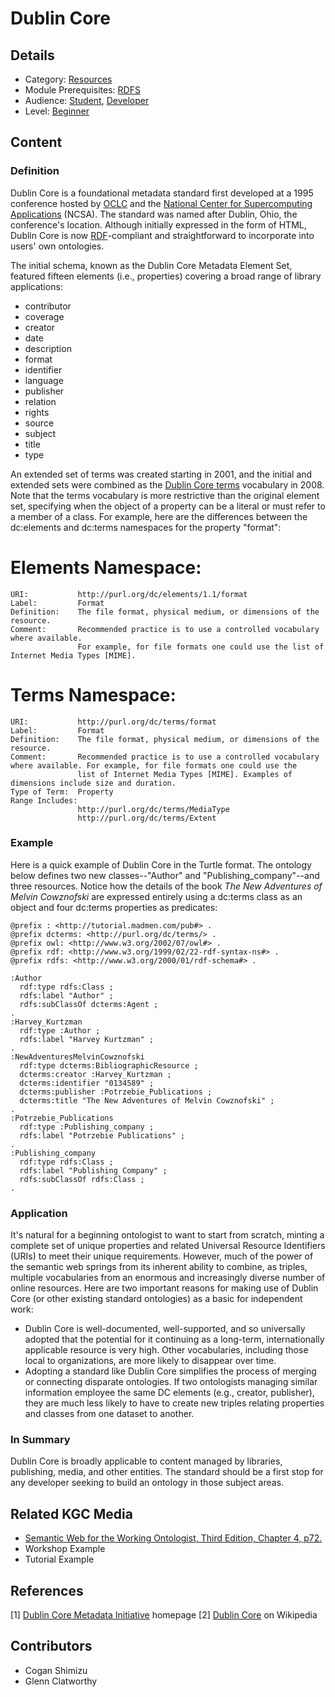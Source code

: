 # Dublin Core
## Details
* Category: [Resources](../../categories/Resources.md)
* Module Prerequisites: [RDFS](../../modules/RDFS/RDFS.md)
* Audience: [Student](../../audiences/Student.md), [Developer](../../audiences/Developer.md)
* Level: [Beginner](../../levels/Beginner.md)

## Content

### Definition

Dublin Core is a foundational metadata standard first developed at a 1995 conference hosted by [OCLC](https://www.oclc.org/en/about.html?cmpid=md_ab) and the [National Center for Supercomputing Applications](https://www.ncsa.illinois.edu) (NCSA). The standard was named after Dublin, Ohio, the conference's location. Although initially expressed in the form of HTML, Dublin Core is now [RDF](../../modules/RDF/RDF.md)-compliant and straightforward to incorporate into users' own ontologies.

The initial schema, known as the Dublin Core Metadata Element Set, featured fifteen elements (i.e., properties) covering a broad range of library applications:

* contributor
* coverage
* creator
* date
* description
* format
* identifier
* language
* publisher
* relation
* rights
* source
* subject
* title
* type

An extended set of terms was created starting in 2001, and the initial and extended sets were combined as the [Dublin Core terms](https://www.dublincore.org/specifications/dublin-core/dcmi-terms/) vocabulary in 2008. Note that the terms vocabulary is more restrictive than the original element set, specifying when the object of a property can be a literal or must refer to a member of a class. For example, here are the differences between the dc:elements and dc:terms namespaces for the property "format":

Elements Namespace:
==================
    URI:           http://purl.org/dc/elements/1.1/format
    Label:         Format
    Definition:    The file format, physical medium, or dimensions of the resource.
    Comment:       Recommended practice is to use a controlled vocabulary where available. 
                   For example, for file formats one could use the list of Internet Media Types [MIME].
                   
Terms Namespace:
====================================
    
    URI:           http://purl.org/dc/terms/format
    Label:         Format
    Definition:    The file format, physical medium, or dimensions of the resource.
    Comment:       Recommended practice is to use a controlled vocabulary where available. For example, for file formats one could use the
                   list of Internet Media Types [MIME]. Examples of dimensions include size and duration.
    Type of Term:  Property
    Range Includes:     
                   http://purl.org/dc/terms/MediaType
                   http://purl.org/dc/terms/Extent
                   
                   
### Example

Here is a quick example of Dublin Core in the Turtle format. The ontology below defines two new classes--"Author" and "Publishing_company"--and three resources. Notice how the details of the book *The New Adventures of Melvin Cowznofski* are expressed entirely using a dc:terms class as an object and four dc:terms properties as predicates:

    @prefix : <http://tutorial.madmen.com/pub#> .
    @prefix dcterms: <http://purl.org/dc/terms/> .
    @prefix owl: <http://www.w3.org/2002/07/owl#> .
    @prefix rdf: <http://www.w3.org/1999/02/22-rdf-syntax-ns#> .
    @prefix rdfs: <http://www.w3.org/2000/01/rdf-schema#> .

    :Author
      rdf:type rdfs:Class ;
      rdfs:label "Author" ;
      rdfs:subClassOf dcterms:Agent ;
    .
    :Harvey_Kurtzman
      rdf:type :Author ;
      rdfs:label "Harvey Kurtzman" ;
    .
    :NewAdventuresMelvinCowznofski
      rdf:type dcterms:BibliographicResource ;
      dcterms:creator :Harvey_Kurtzman ;
      dcterms:identifier "0134589" ;
      dcterms:publisher :Potrzebie_Publications ;
      dcterms:title "The New Adventures of Melvin Cowznofski" ;
    .
    :Potrzebie_Publications
      rdf:type :Publishing_company ;
      rdfs:label "Potrzebie Publications" ;
    .
    :Publishing_company
      rdf:type rdfs:Class ;
      rdfs:label "Publishing Company" ;
      rdfs:subClassOf rdfs:Class ;
    .

### Application

It's natural for a beginning ontologist to want to start from scratch, minting a complete set of unique properties and related Universal Resource Identifiers (URIs) to meet their unique requirements. However, much of the power of the semantic web springs from its inherent ability to combine, as triples, multiple vocabularies from an enormous and increasingly diverse number of online resources. Here are two important reasons for making use of Dublin Core (or other existing standard ontologies) as a basic for independent work:

* Dublin Core is well-documented, well-supported, and so universally adopted that the potential for it continuing as a long-term, internationally applicable resource is very high. Other vocabularies, including those local to organizations, are more likely to disappear over time.
* Adopting a standard like Dublin Core simplifies the process of merging or connecting disparate ontologies. If two ontologists managing similar information employee the same DC elements (e.g., creator, publisher), they are much less likely to have to create new triples relating properties and classes from one dataset to another.

### In Summary

Dublin Core is broadly applicable to content managed by libraries, publishing, media, and other entities. The standard should be a first stop for any developer seeking to build an ontology in those subject areas.

## Related KGC Media
* [Semantic Web for the Working Ontologist, Third Edition, Chapter 4, p72.](https://www.morganclaypoolpublishers.com/catalog_Orig/product_info.php?products_id=1564)
* Workshop Example
* Tutorial Example

## References
[1] [Dublin Core Metadata Initiative](https://www.dublincore.org) homepage
[2] [Dublin Core](https://en.wikipedia.org/wiki/Dublin_Core) on Wikipedia

## Contributors
* Cogan Shimizu
* Glenn Clatworthy
